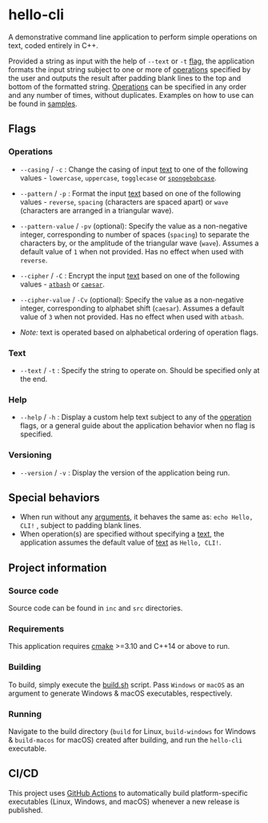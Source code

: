 # hello-cli

A demonstrative command line application to perform simple operations on text, coded entirely in C++. 

Provided a string as input with the help of `--text` or `-t` [flag](#text), the application formats the input string subject to one or more of [operations](#operations) specified by the user and outputs the result after padding blank lines to the top and bottom of the formatted string. [Operations](#operations) can be specified in any order and any number of times, without duplicates. Examples on how to use can be found in [samples](samples/).



## Flags
### Operations
* `--casing` / `-c` : Change the casing of input [text](#text) to one of the following values - `lowercase`, `uppercase`, `togglecase` or [`spongebobcase`](https://knowyourmeme.com/memes/mocking-spongebob).

* `--pattern` / `-p` : Format the input [text](#text) based on one of the following values - `reverse`, `spacing` (characters are spaced apart) or `wave` (characters are arranged in a triangular wave).

* `--pattern-value` / `-pv` (optional): Specify the value as a non-negative integer, corresponding to number of spaces (`spacing`) to separate the characters by, or the amplitude of the triangular wave (`wave`). Assumes a default value of `1` when not provided. Has no effect when used with `reverse`.

* `--cipher` / `-C` : Encrypt the input [text](#text) based on one of the following values - [`atbash`](https://en.wikipedia.org/wiki/Atbash) or [`caesar`](https://en.wikipedia.org/wiki/Caesar_cipher).

* `--cipher-value` / `-Cv` (optional): Specify the value as a non-negative integer, corresponding to alphabet shift (`caesar`). Assumes a default value of `3` when not provided. Has no effect when used with `atbash`.
* _Note:_ text is operated based on alphabetical ordering of operation flags.
### Text
* `--text` / `-t` : Specify the string to operate on. Should be specified only at the end.
### Help
* `--help` / `-h` : Display a custom help text subject to any of the [operation](#operations) flags, or a general guide about the application behavior when no flag is specified.
### Versioning
* `--version` / `-v` : Display the version of the application being run.



## Special behaviors
* When run without any [arguments](#flags), it behaves the same as: `echo Hello, CLI!` , subject to padding blank lines.
* When operation(s) are specified without specifying a [text](#text), the application assumes the default value of [text](#text) as `Hello, CLI!`.



## Project information
### Source code
Source code can be found in `inc` and `src` directories.
### Requirements
This application requires [cmake](https://cmake.org/) >=3.10 and C++14 or above to run.
### Building
To build, simply execute the [build.sh](build.sh) script. Pass `Windows` or `macOS` as an argument to generate Windows & macOS executables, respectively.
### Running
Navigate to the build directory (`build` for Linux, `build-windows` for Windows & `build-macos` for macOS) created after building, and run the `hello-cli` executable.



## CI/CD
This project uses [GitHub Actions](https://github.com/features/actions) to automatically build platform-specific executables (Linux, Windows, and macOS) whenever a new release is published.
